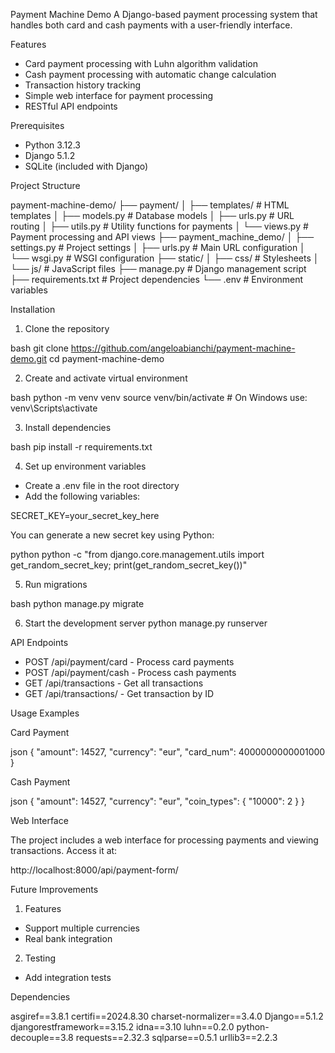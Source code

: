 Payment Machine Demo
A Django-based payment processing system that handles both card and cash payments with a user-friendly interface.

Features

- Card payment processing with Luhn algorithm validation
- Cash payment processing with automatic change calculation
- Transaction history tracking
- Simple web interface for payment processing
- RESTful API endpoints

Prerequisites

- Python 3.12.3
- Django 5.1.2
- SQLite (included with Django)

Project Structure

payment-machine-demo/
├── payment/
│   ├── templates/    # HTML templates
│   ├── models.py     # Database models
│   ├── urls.py       # URL routing
│   ├── utils.py      # Utility functions for payments
│   └── views.py      # Payment processing and API views
├── payment_machine_demo/
│   ├── settings.py   # Project settings
│   ├── urls.py       # Main URL configuration
│   └── wsgi.py       # WSGI configuration
├── static/
│   ├── css/          # Stylesheets
│   └── js/           # JavaScript files
├── manage.py         # Django management script
├── requirements.txt  # Project dependencies
└── .env             # Environment variables

Installation

1. Clone the repository

bash
git clone https://github.com/angeloabianchi/payment-machine-demo.git
cd payment-machine-demo

2. Create and activate virtual environment

bash
python -m venv venv
source venv/bin/activate  # On Windows use: venv\Scripts\activate

3. Install dependencies

bash
pip install -r requirements.txt

4. Set up environment variables

- Create a .env file in the root directory
- Add the following variables:

SECRET_KEY=your_secret_key_here

You can generate a new secret key using Python:

python
python -c "from django.core.management.utils import get_random_secret_key; print(get_random_secret_key())"

5. Run migrations

bash
python manage.py migrate

6. Start the development server
python manage.py runserver

API Endpoints

- POST /api/payment/card - Process card payments
- POST /api/payment/cash - Process cash payments
- GET /api/transactions - Get all transactions
- GET /api/transactions/<id> - Get transaction by ID

Usage Examples

Card Payment

json
{
    "amount": 14527,
    "currency": "eur",
    "card_num": 4000000000001000
}

Cash Payment

json
{
    "amount": 14527,
    "currency": "eur",
    "coin_types": {
        "10000": 2
    }
}

Web Interface

The project includes a web interface for processing payments and viewing transactions. Access it at:

http://localhost:8000/api/payment-form/

Future Improvements

1. Features

- Support multiple currencies
- Real bank integration

2. Testing

- Add integration tests

Dependencies

asgiref==3.8.1
certifi==2024.8.30
charset-normalizer==3.4.0
Django==5.1.2
djangorestframework==3.15.2
idna==3.10
luhn==0.2.0
python-decouple==3.8
requests==2.32.3
sqlparse==0.5.1
urllib3==2.2.3
